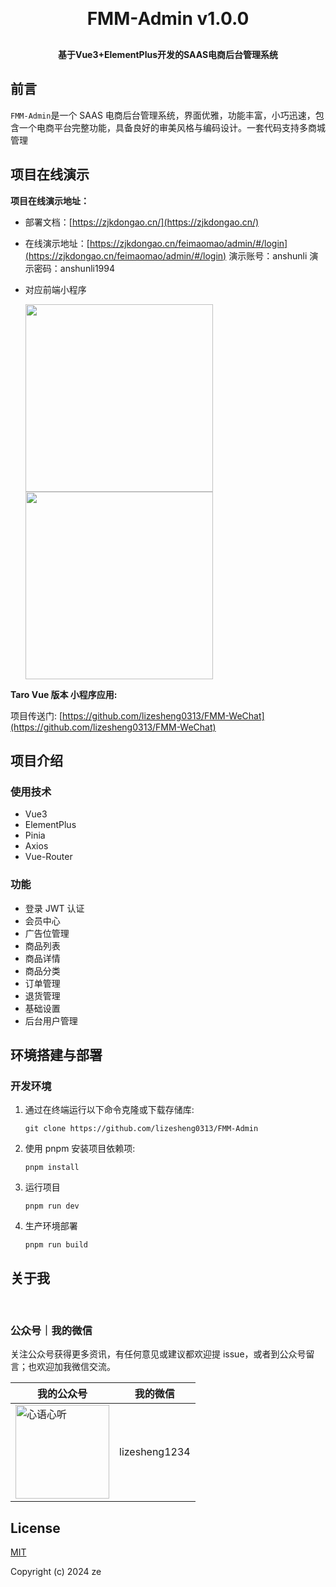<h1 align="center" style="margin: 30px 0 30px; font-weight: bold;">FMM-Admin v1.0.0</h1>
<h4 align="center">基于Vue3+ElementPlus开发的SAAS电商后台管理系统</h4>

## 前言

`FMM-Admin`是一个 SAAS 电商后台管理系统，界面优雅，功能丰富，小巧迅速，包含一个电商平台完整功能，具备良好的审美风格与编码设计。一套代码支持多商城管理

## 项目在线演示

**项目在线演示地址：**

- 部署文档：[https://zjkdongao.cn/](https://zjkdongao.cn/)
- 在线演示地址：[https://zjkdongao.cn/feimaomao/admin/#/login](https://zjkdongao.cn/feimaomao/admin/#/login)
  演示账号：anshunli
  演示密码：anshunli1994
- 对应前端小程序

  <img src="https://zjkdongao.cn/images/default/fmm1.jpg" width="300">
  <img src="https://zjkdongao.cn/images/default/fmm2.jpg" width="300">

**Taro Vue 版本 小程序应用:**

项目传送门: [https://github.com/lizesheng0313/FMM-WeChat](https://github.com/lizesheng0313/FMM-WeChat)

## 项目介绍

### 使用技术

- Vue3
- ElementPlus
- Pinia
- Axios
- Vue-Router

### 功能

- 登录 JWT 认证
- 会员中心
- 广告位管理
- 商品列表
- 商品详情
- 商品分类
- 订单管理
- 退货管理
- 基础设置
- 后台用户管理

## 环境搭建与部署

### 开发环境

1. 通过在终端运行以下命令克隆或下载存储库:

   ```
   git clone https://github.com/lizesheng0313/FMM-Admin
   ```

2. 使用 pnpm 安装项目依赖项:
   ```
   pnpm install
   ```
3. 运行项目
   ```
   pnpm run dev
   ```
4. 生产环境部署
   ```
   pnpm run build
   ```

## 关于我

</br>

### 公众号｜我的微信

关注公众号获得更多资讯，有任何意见或建议都欢迎提 issue，或者到公众号留言；也欢迎加我微信交流。

| 我的公众号                                                         | 我的微信      |
| ------------------------------------------------------------------ | ------------- |
| <img alt="心语心听" src="https://zjkdongao.cn/qr.jpg" width="150"> | lizesheng1234 |

## License

[MIT](https://github.com/huanghanzhilian/c-shopping/blob/main/LICENSE)

Copyright (c) 2024 ze
